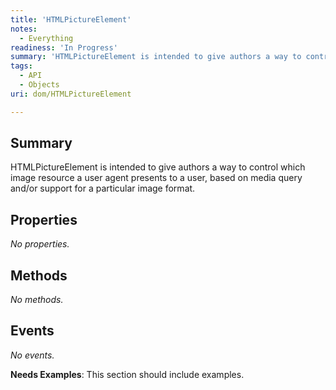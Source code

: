 ```yaml
---
title: 'HTMLPictureElement'
notes:
  - Everything
readiness: 'In Progress'
summary: 'HTMLPictureElement is intended to give authors a way to control which image resource a user agent presents to a user, based on media query and/or support for a particular image format.'
tags:
  - API
  - Objects
uri: dom/HTMLPictureElement

---
```

## Summary

HTMLPictureElement is intended to give authors a way to control which image resource a user agent presents to a user, based on media query and/or support for a particular image format.

## Properties

*No properties.*

## Methods

*No methods.*

## Events

*No events.*

**Needs Examples**: This section should include examples.


